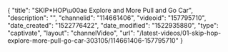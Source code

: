 {
    "title": "SKIP*HOP\u00ae Explore and More Pull and Go Car",
    "description": "",
    "channelid": "114661406",
    "videoid": "157795710",
    "date_created": "1522776422",
    "date_modified": "1522935880",
    "type": "captivate",
    "layout": "channelVideo",
    "url": "\/latest-videos\/01-skip-hop-explore-more-pull-go-car-303105\/114661406-157795710"
}